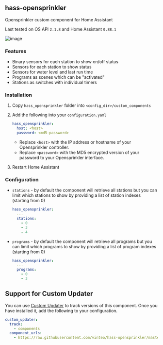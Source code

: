 ## hass-opensprinkler

Opensprinkler custom component for Home Assistant

Last tested on OS API `2.1.8` and Home Assistant `0.88.1`

![image](https://user-images.githubusercontent.com/819711/36068687-086820ce-0f2f-11e8-81de-de53c94124f0.png)

### Features

- Binary sensors for each station to show on/off status
- Sensors for each station to show status
- Sensors for water level and last run time
- Programs as scenes which can be "activated"
- Stations as switches with individual timers

### Installation

1. Copy `hass_opensprinkler` folder into `<config_dir>/custom_components`
2. Add the following into your `configuration.yaml`
    ```yaml
    hass_opensprinkler:
      host: <host>
      password: <md5-password>
    ```
    - Replace `<host>` with the IP address or hostname of your Opensprinkler controller.
    - Replace `<password>` with the MD5 encrypted version of your password to your Opensprinkler interface.

3. Restart Home Assistant

### Configuration

- `stations` - by default the component will retrieve all stations but you can limit which stations to show by providing a list of station indexes (starting from 0)
    ```yaml
    hass_opensprinkler:
      ...
      stations:
        - 0
        - 3
        - 4
    ```

- `programs` - by default the component will retrieve all programs but you can limit which programs to show by providing a list of program indexes (starting from 0)
    ```yaml
    hass_opensprinkler:
      ...
      programs:
        - 0
        - 3
    ```

## Support for Custom Updater

You can use [Custom Updater](https://github.com/custom-components/custom_updater) to track versions of this component. Once you have installed it, add the following to your configuration.

```yaml
custom_updater:
  track:
    - components
  component_urls:
    - https://raw.githubusercontent.com/vinteo/hass-opensprinkler/master/custom_components.json

```

